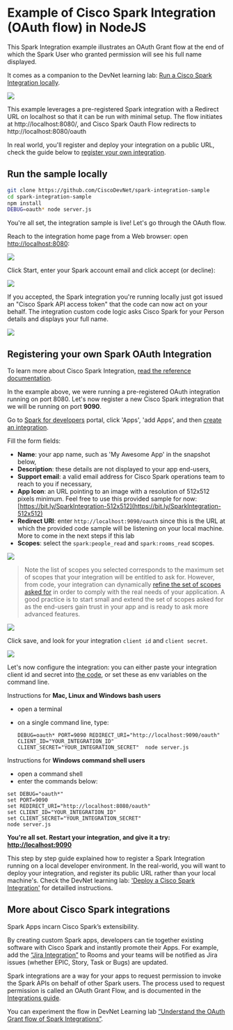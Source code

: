 # Example of Cisco Spark Integration (OAuth flow) in NodeJS

This Spark Integration example illustrates an OAuth Grant flow at the end of which the Spark User who granted permission will see his full name displayed.

It comes as a companion to the DevNet learning lab: [Run a Cisco Spark Integration locally](https://learninglabs.cisco.com/tracks/collab-cloud/spark-apps/collab-spark-intl/step/1).

![](docs/img/OAuth-Flow-Sumpup.png)


This example leverages a pre-registered Spark integration with a Redirect URL on localhost so that it can be run with minimal setup.
The flow initiates at http://localhost:8080/, and Cisco Spark Oauth Flow redirects to http://localhost:8080/oauth

In real world, you'll register and deploy your integration on a public URL, check the guide below to [register your own integration](#https://github.com/CiscoDevNet/spark-integration-sample#to-register-your-own-spark-oauth-integration).


## Run the sample locally

``` bash
git clone https://github.com/CiscoDevNet/spark-integration-sample
cd spark-integration-sample
npm install
DEBUG=oauth* node server.js
```

You're all set, the integration sample is live! 
Let's go through the OAuth flow.

Reach to the integration home page from a Web browser: open [http://localhost:8080](http://localhost:8080):

![](docs/img/OAuth-Flow-Step1-Initiate-From-EJS.png)


Click Start, enter your Spark account email and click accept (or decline):

![](docs/img/OAuth-Flow-Step2-User-Decline-Accept.png)


If you accepted, the Spark integration you're running locally just got issued an "Cisco Spark API access token" that the code can now act on your behalf.
The integration custom code logic asks Cisco Spark for your Person details and displays your full name.

![](docs/img/OAuth-Flow-Step3-Custom-Logic.png)


## Registering your own Spark OAuth Integration

To learn more about Cisco Spark Integration, [read the reference documentation](https://developer.ciscospark.com/authentication.html).

In the example above, we were running a pre-registered OAuth integration running on port 8080.
Let's now register a new Cisco Spark integration that we will be running on port **9090**.

Go to [Spark for developers](https://developer.ciscospark.com) portal, click 'Apps', 'add Apps', and then [create an integration](https://developer.ciscospark.com/add-integration.html).

Fill the form fields:
- **Name**: your app name, such as 'My Awesome App' in the snapshot below,
- **Description**: these details are not displayed to your app end-users,
- **Support email**: a valid email address for Cisco Spark operations team to reach to you if necessary,
- **App Icon**: an URL pointing to an image with a resolution of 512x512 pixels minimum. Feel free to use this provided sample for now: [https://bit.ly/SparkIntegration-512x512](https://bit.ly/SparkIntegration-512x512)
- **Redirect URI**: enter `http://localhost:9090/oauth` since this is the URL at which the provided code sample will be listening on your local machine. More to come in the next steps if this lab
- **Scopes**: select the `spark:people_read` and `spark:rooms_read` scopes.

![](docs/img/OAuth-Flow-Step0-create-integration.png)


> Note the list of scopes you selected corresponds to the maximum set of scopes that your integration will be entitled to ask for. However, from code, your integration can dynamically [refine the set of scopes asked for](https://github.com/CiscoDevNet/spark-integration-sample/blob/master/server.js#L30) in order to comply with the real needs of your application. A good practice is to start small and extend the set of scopes asked for as the end-users gain trust in your app and is ready to ask more advanced features.

![](docs/img/OAuth-Flow-Step0-select-scopes.png)


Click save, and look for your integration `client id` and `client secret`.

![](docs/img/OAuth-Flow-Step0-client-id-secret.png)


Let's now configure the integration: you can either paste your integration client id and secret into [the code](https://github.com/CiscoDevNet/spark-integration-sample/blob/master/server.js#L26), or set these as env variables on the command line.

Instructions for **Mac, Linux and Windows bash users** 
- open a terminal
- on a single command line, type:

    ```shell
    DEBUG=oauth* PORT=9090 REDIRECT_URI="http://localhost:9090/oauth" CLIENT_ID="YOUR_INTEGRATION_ID" CLIENT_SECRET="YOUR_INTEGRATION_SECRET"  node server.js
    ```

Instructions for **Windows command shell users**
- open a command shell
- enter the commands below:

```shell
set DEBUG="oauth*"
set PORT=9090
set REDIRECT_URI="http://localhost:8080/oauth" 
set CLIENT_ID="YOUR_INTEGRATION_ID" 
set CLIENT_SECRET="YOUR_INTEGRATION_SECRET" 
node server.js
```

**You're all set. Restart your integration, and give it a try: [http://localhost:9090](http://localhost:9090)**


This step by step guide explained how to register a Spark Integration running on a local developer environment.
In the real-world, you will want to deploy your integration, and register its public URL rather than your local machine's.
Check the DevNet learning lab: ['Deploy a Cisco Spark Integration'](https://learninglabs.cisco.com/tracks/devnet-express-cloud-collab-soft-dev/creating-spark-integrations-sd/collab-spark-intd-heroku/step/1) for detailled instructions.


## More about Cisco Spark integrations

Spark Apps incarn Cisco Spark’s extensibility.

By creating custom Spark apps, developers can tie together existing software with Cisco Spark and instantly promote their Apps. 
For example, add the [“Jira Integration”](https://depot.ciscospark.com/integrations/Y2lzY29zcGFyazovL3VzL0FQUExJQ0FUSU9OLzQwYjk2ZTQzLTZkNmQtNDJjZS1iODk0LWU0MmVhNWJjMDJmNA) to Rooms and your teams will be notified as Jira issues (whether EPIC, Story, Task or Bugs) are updated.

Spark integrations are a way for your apps to request permission to invoke the Spark APIs on behalf of other Spark users. 
The process used to request permission is called an OAuth Grant Flow, and is documented in the [Integrations guide](https://developer.ciscospark.com/authentication.html).

You can experiment the flow in DevNet Learning lab [“Understand the OAuth Grant flow of Spark Integrations”](https://learninglabs.cisco.com/tracks/collab-cloud/business-messaging/collab-spark-auth/step/1).
